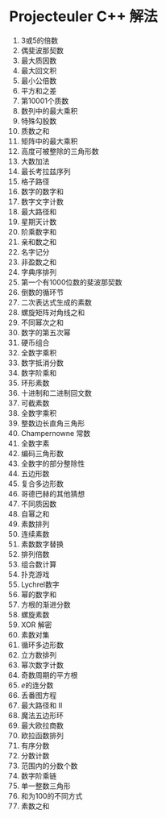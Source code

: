 # Projecteuler C++ 解法
1. 3或5的倍数
1. 偶斐波那契数
1. 最大质因数
1. 最大回文积
1. 最小公倍数
1. 平方和之差
1. 第10001个质数
1. 数列中的最大乘积
1. 特殊勾股数
1. 质数之和
1. 矩阵中的最大乘积
1. 高度可被整除的三角形数
1. 大数加法
1. 最长考拉兹序列
1. 格子路径
1. 数字的数字和
1. 数字文字计数
1. 最大路径和
1. 星期天计数
1. 阶乘数字和
1. 亲和数之和
1. 名字记分
1. 非盈数之和
1. 字典序排列
1. 第一个有1000位数的斐波那契数
1. 倒数的循环节
1. 二次表达式生成的素数
1. 螺旋矩阵对角线之和
1. 不同幂次之和
1. 数字的第五次幂
1. 硬币组合
1. 全数字乘积
1. 数字抵消分数
1. 数字阶乘和
1. 环形素数
1. 十进制和二进制回文数
1. 可截素数
1. 全数字乘积
1. 整数边长直角三角形
1. Champernowne 常数
1. 全数字素
1. 编码三角形数
1. 全数字的部分整除性
1. 五边形数
1. 复合多边形数
1. 哥德巴赫的其他猜想
1. 不同质因数
1. 自幂之和
1. 素数排列
1. 连续素数
1. 素数数字替换
1. 排列倍数
1. 组合数计算
1. 扑克游戏
1. Lychrel数字
1. 幂的数字和
1. 方根的渐进分数
1. 螺旋素数
1. XOR 解密
1. 素数对集
1. 循环多边形数
1. 立方数排列
1. 幂次数字计数
1. 奇数周期的平方根
1. $e$的连分数
1. 丢番图方程
1. 最大路径和 II
1. 魔法五边形环
1. 最大欧拉商数
1. 欧拉函数排列
1. 有序分数
1. 分数计数
1. 范围内的分数个数
1. 数字阶乘链
1. 单一整数三角形
1. 和为100的不同方式
1. 素数之和
